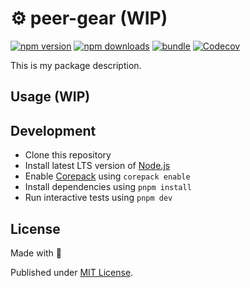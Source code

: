 # ⚙️ peer-gear (WIP)

[![npm version][npm-version-src]][npm-version-href]
[![npm downloads][npm-downloads-src]][npm-downloads-href]
[![bundle][bundle-src]][bundle-href]
[![Codecov][codecov-src]][codecov-href]

This is my package description.

## Usage (WIP)

## Development

- Clone this repository
- Install latest LTS version of [Node.js](https://nodejs.org/en/)
- Enable [Corepack](https://github.com/nodejs/corepack) using `corepack enable`
- Install dependencies using `pnpm install`
- Run interactive tests using `pnpm dev`

## License

Made with 💛

Published under [MIT License](./LICENSE).

<!-- Badges -->

[npm-version-src]: https://img.shields.io/npm/v/peer-gear?style=flat&colorA=18181B&colorB=F0DB4F
[npm-version-href]: https://npmjs.com/package/peer-gear
[npm-downloads-src]: https://img.shields.io/npm/dm/peer-gear?style=flat&colorA=18181B&colorB=F0DB4F
[npm-downloads-href]: https://npmjs.com/package/peer-gear

[codecov-src]: https://img.shields.io/codecov/c/gh/motea927/peer-gear/main?style=flat&colorA=18181B&colorB=F0DB4F
[codecov-href]: https://codecov.io/gh/motea927/peer-gear

[bundle-src]: https://img.shields.io/bundlephobia/minzip/peer-gear?style=flat&colorA=18181B&colorB=F0DB4F
[bundle-href]: https://bundlephobia.com/result?p=peer-gear
